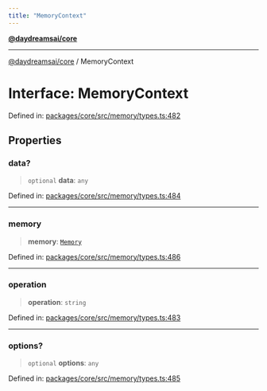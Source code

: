 ```yaml
---
title: "MemoryContext"
---
```


[**@daydreamsai/core**](./api-reference.md)

***

[@daydreamsai/core](./api-reference.md) / MemoryContext

# Interface: MemoryContext

Defined in: [packages/core/src/memory/types.ts:482](https://github.com/dojoengine/daydreams/blob/bbf75946e0d6d99fbdde4cebb2f8a4e8926724f1/packages/core/src/memory/types.ts#L482)

## Properties

### data?

> `optional` **data**: `any`

Defined in: [packages/core/src/memory/types.ts:484](https://github.com/dojoengine/daydreams/blob/bbf75946e0d6d99fbdde4cebb2f8a4e8926724f1/packages/core/src/memory/types.ts#L484)

***

### memory

> **memory**: [`Memory`](./Memory.md)

Defined in: [packages/core/src/memory/types.ts:486](https://github.com/dojoengine/daydreams/blob/bbf75946e0d6d99fbdde4cebb2f8a4e8926724f1/packages/core/src/memory/types.ts#L486)

***

### operation

> **operation**: `string`

Defined in: [packages/core/src/memory/types.ts:483](https://github.com/dojoengine/daydreams/blob/bbf75946e0d6d99fbdde4cebb2f8a4e8926724f1/packages/core/src/memory/types.ts#L483)

***

### options?

> `optional` **options**: `any`

Defined in: [packages/core/src/memory/types.ts:485](https://github.com/dojoengine/daydreams/blob/bbf75946e0d6d99fbdde4cebb2f8a4e8926724f1/packages/core/src/memory/types.ts#L485)
